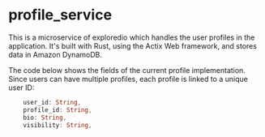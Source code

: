 # profile_service

This is a microservice of exploredio which handles the user profiles in the application.
It's built with Rust, using the Actix Web framework, and stores data in Amazon DynamoDB.


The code below shows the fields of the current profile implementation.
Since users can have multiple profiles, each profile is linked to a unique user ID:
```rust
    user_id: String,
    profile_id: String,
    bio: String,
    visibility: String,
```